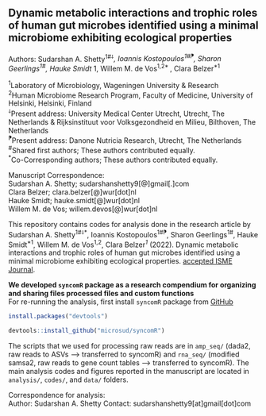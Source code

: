 Dynamic metabolic interactions and trophic roles of human gut microbes identified using a minimal microbiome exhibiting ecological properties          
----------------------------------------------------------------------------------------------------------------------

Authors: Sudarshan A. Shetty<sup>1#⸸*</sup>, Ioannis Kostopoulos<sup>1#⁋</sup>, Sharon Geerlings<sup>1#</sup>, Hauke Smidt<sup>* 1</sup>, Willem M. de Vos<sup>1,2* </sup>, Clara Belzer<sup>*1</sup>  

<sup>1</sup>Laboratory of Microbiology, Wageningen University & Research   
<sup>2</sup>Human Microbiome Research Program, Faculty of Medicine, University of Helsinki, Helsinki, Finland   
<sup>⸸</sup>Present address: University Medical Center Utrecht, Utrecht, The Netherlands & Rijksinstituut voor Volksgezondheid en Milieu, Bilthoven, The Netherlands  
<sup>⁋</sup>Present address: Danone Nutricia Research, Utrecht, The Netherlands  
<sup>#</sup>Shared first authors; These authors contributed equally.  
<sup>*</sup>Co-Corresponding authors; These authors contributed equally.  
  

Manuscript Correspondence:  
Sudarshan A. Shetty; sudarshanshetty9[@]gmail[.]com  
Clara Belzer; clara.belzer[@]wur[dot]nl   
Hauke Smidt; hauke.smidt[@]wur[dot]nl   
Willem M. de Vos; willem.devos[@]wur[dot]nl    

This repository contains codes for analysis done in the research article by Sudarshan A. Shetty<sup>1#⸸*</sup>, Ioannis Kostopoulos<sup>1#⁋</sup>, Sharon Geerlings<sup>1#</sup>, Hauke Smidt<sup>*1</sup>, Willem M. de Vos<sup>1,2</sup>, Clara Belzer<sup>*1</sup>* (2022). Dynamic metabolic interactions and trophic roles of human gut microbes identified using a minimal microbiome exhibiting ecological properties. [accepted ISME Journal](XXX).   

**We developed `syncomR` package as a research compendium for organizing and sharing files processed files and custom functions**   
For re-running the analysis, first install `syncomR` package from [GitHub](https://github.com/microsud/syncomR)  

```r
install.packages("devtools")

devtools::install_github("microsud/syncomR")

```
The scripts that we used for processing raw reads are in `amp_seq/` (dada2, raw reads to ASVs --> transferred to syncomR) and `rna_seq/` (modified samsa2, raw reads to gene count tables --> transferred to syncomR). The main analysis codes and figures reported in the manuscript are located in `analysis/`, `codes/`, and `data/` folders.  

Correspondence for analysis:  
Author: Sudarshan A. Shetty
Contact: sudarshanshetty9[at]gmail[dot]com  
